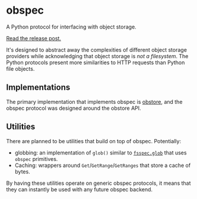 # obspec

A Python protocol for interfacing with object storage.

[Read the release post.](https://developmentseed.org/obspec/latest/blog/2025/06/25/introducing-obspec-a-python-protocol-for-interfacing-with-object-storage/)

It's designed to abstract away the complexities of different object storage providers while acknowledging that object storage is _not a filesystem_. The Python protocols present more similarities to HTTP requests than Python file objects.

## Implementations

The primary implementation that implements obspec is [obstore](https://developmentseed.org/obstore/latest/), and the obspec protocol was designed around the obstore API.

## Utilities

There are planned to be utilities that build on top of obspec. Potentially:

- globbing: an implementation of `glob()` similar to [`fsspec.glob`](https://filesystem-spec.readthedocs.io/en/latest/api.html#fsspec.spec.AbstractFileSystem.glob) that uses `obspec` primitives.
- Caching: wrappers around `Get`/`GetRange`/`GetRanges` that store a cache of bytes.

By having these utilities operate on generic obspec protocols, it means that they can instantly be used with any future obspec backend.
